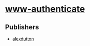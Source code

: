 # [www-authenticate](https://pypi.org/project/www-authenticate)



## Publishers
- [alexdutton](https://pypi.org/user/alexdutton)

